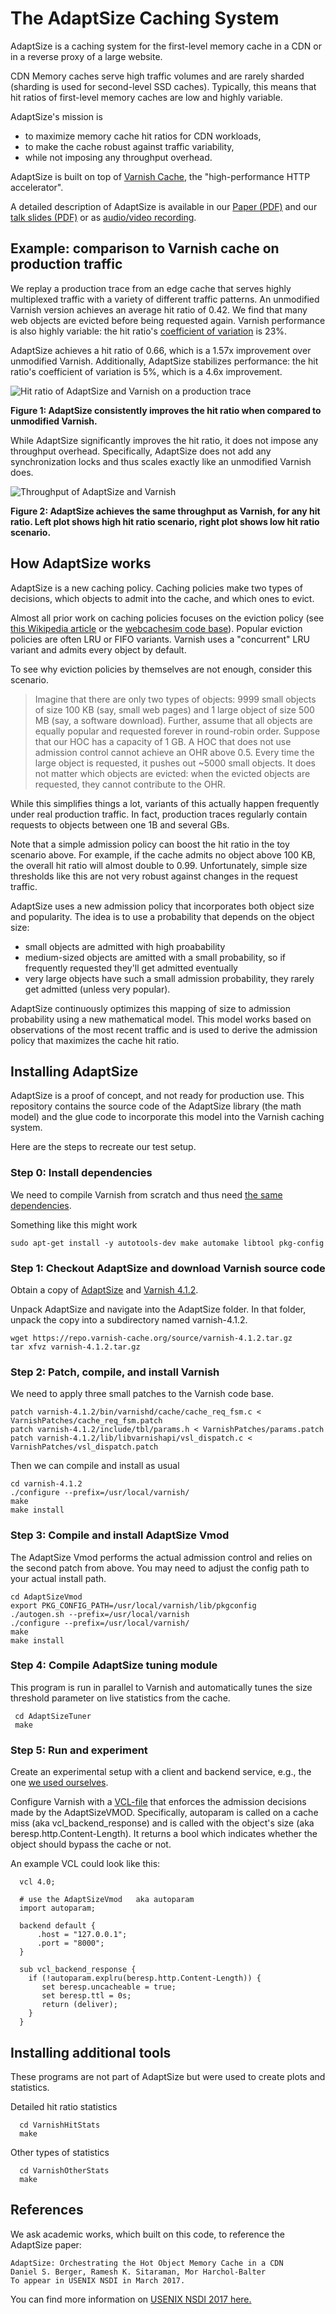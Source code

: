 # The AdaptSize Caching System

AdaptSize is a caching system for the first-level memory cache in a CDN or in a reverse proxy of a large website.

CDN Memory caches serve high traffic volumes and are rarely sharded (sharding is used for second-level SSD caches). Typically, this means that hit ratios of first-level memory caches are low and highly variable.

AdaptSize's mission is

 - to maximize memory cache hit ratios for CDN workloads,
 - to make the cache robust against traffic variability,
 - while not imposing any throughput overhead.

AdaptSize is built on top of [Varnish Cache](https://github.com/varnishcache/varnish-cache/), the "high-performance HTTP accelerator".

A detailed description of AdaptSize is available in our [Paper (PDF)](https://www.usenix.org/system/files/conference/nsdi17/nsdi17-berger.pdf) and our [talk slides (PDF)](https://www.usenix.org/sites/default/files/conference/protected-files/nsdi17_slides_berger.pdf)  or as [audio/video recording](https://www.usenix.org/conference/nsdi17/technical-sessions/presentation/berger).

## Example: comparison to Varnish cache on production traffic

We replay a production trace from an edge cache that serves highly multiplexed traffic with a variety of different traffic patterns. An unmodified Varnish version achieves an average hit ratio of 0.42. We find that many web objects are evicted before being requested again. Varnish performance is also highly variable: the hit ratio's [coefficient of variation](https://en.wikipedia.org/wiki/Coefficient_of_variation) is 23%.

AdaptSize achieves a hit ratio of 0.66, which is a 1.57x improvement over unmodified Varnish. Additionally, AdaptSize stabilizes performance: the hit ratio's coefficient of variation is 5%, which is a 4.6x improvement.

![Hit ratio of AdaptSize and Varnish on a production trace](https://cloud.githubusercontent.com/assets/9959772/22971000/796f6354-f374-11e6-8993-d454c6fb8f4b.png)

**Figure 1: AdaptSize consistently improves the hit ratio when compared to unmodified Varnish.**

While AdaptSize significantly improves the hit ratio, it does not impose any throughput overhead. Specifically, AdaptSize does not add any synchronization locks and thus scales exactly like an unmodified Varnish does.

![Throughput of AdaptSize and Varnish](https://cloud.githubusercontent.com/assets/9959772/22971202/40cf0576-f375-11e6-933f-d5c4722b0ab0.png)

**Figure 2: AdaptSize achieves the same throughput as Varnish, for any hit ratio. Left plot shows high hit ratio scenario, right plot shows low hit ratio scenario.**

## How AdaptSize works

AdaptSize is a new caching policy. Caching policies make two types of decisions, which objects to admit into the cache, and which ones to evict.

Almost all prior work on caching policies focuses on the eviction policy (see [this Wikipedia article](https://en.wikipedia.org/wiki/Cache_replacement_policies) or the [webcachesim code base](https://github.com/dasebe/webcachesim)). Popular eviction policies are often LRU or FIFO variants. Varnish uses a "concurrent" LRU variant and admits every object by default.

To see why eviction policies by themselves are not enough, consider this scenario.

> Imagine that there are only two types of objects: 9999 small objects of size 100 KB (say, small web pages) and 1 large object of size 500 MB (say, a software download). Further, assume that all objects are equally popular and requested forever in round-robin order. Suppose that our HOC has a capacity of 1 GB.
> A HOC that does not use admission control cannot achieve an OHR above 0.5. Every time the large object is requested, it pushes out ~5000 small objects. It does not matter which objects are evicted: when the evicted objects are requested, they cannot contribute to the OHR.

While this simplifies things a lot, variants of this actually happen frequently under real production traffic. In fact, production traces regularly contain requests to objects between one 1B and several GBs.

Note that a simple admission policy can boost the hit ratio in the toy scenario above. For example, if the cache admits no object above 100 KB, the overall hit ratio will almost double to 0.99. Unfortunately, simple size thresholds like this are not very robust against changes in the request traffic.

AdaptSize uses a new admission policy that incorporates both object size and popularity. The idea is to use a probability that depends on the object size: 

- small objects are admitted with high proabability
- medium-sized objects are amitted with a small probability, so if frequently requested they'll get admitted eventually
- very large objects have such a small admission probability, they rarely get admitted (unless very popular).

AdaptSize continuously optimizes this mapping of size to admission probability using a new mathematical model. This model works based on observations of the most recent traffic and is used to derive the admission policy that maximizes the cache hit ratio.


## Installing AdaptSize

AdaptSize is a proof of concept, and not ready for production use. This repository contains the source code of the AdaptSize library (the math model) and the glue code to incorporate this model into the Varnish caching system.

Here are the steps to recreate our test setup.

### Step 0: Install dependencies

We need to compile Varnish from scratch and thus need [the same dependencies](https://varnish-cache.org/docs/trunk/installation/install.html).

Something like this might work

    sudo apt-get install -y autotools-dev make automake libtool pkg-config


### Step 1: Checkout AdaptSize and download Varnish source code

Obtain a copy of [AdaptSize](https://github.com/dasebe/AdaptSize/archive/master.zip) and [Varnish 4.1.2](https://varnish-cache.org/releases/rel4.1.2.html).

Unpack AdaptSize and navigate into the AdaptSize folder. In that folder, unpack the copy into a subdirectory named varnish-4.1.2.

    wget https://repo.varnish-cache.org/source/varnish-4.1.2.tar.gz
    tar xfvz varnish-4.1.2.tar.gz


### Step 2: Patch, compile, and install Varnish

We need to apply three small patches to the Varnish code base.

    patch varnish-4.1.2/bin/varnishd/cache/cache_req_fsm.c < VarnishPatches/cache_req_fsm.patch
    patch varnish-4.1.2/include/tbl/params.h < VarnishPatches/params.patch
    patch varnish-4.1.2/lib/libvarnishapi/vsl_dispatch.c < VarnishPatches/vsl_dispatch.patch



Then we can compile and install as usual

    cd varnish-4.1.2
    ./configure --prefix=/usr/local/varnish/
    make
    make install
    

### Step 3: Compile and install AdaptSize Vmod

The AdaptSize Vmod performs the actual admission control and relies on the second patch from above.
You may need to adjust the config path to your actual install path.

    cd AdaptSizeVmod
    export PKG_CONFIG_PATH=/usr/local/varnish/lib/pkgconfig
    ./autogen.sh --prefix=/usr/local/varnish
    ./configure --prefix=/usr/local/varnish/
    make
    make install


### Step 4: Compile AdaptSize tuning module

This program is run in parallel to Varnish and automatically tunes the size threshold parameter on live statistics from the cache.

     cd AdaptSizeTuner
     make

### Step 5: Run and experiment

Create an experimental setup with a client and backend service, e.g., the one [we used ourselves](https://github.com/dasebe/webtracereplay).

Configure Varnish with a [VCL-file](http://varnish-cache.org/docs/4.0/reference/vcl.html) that enforces the admission decisions made by the AdaptSizeVMOD. Specifically, autoparam is called on a cache miss (aka vcl_backend_response) and is called with the object's size (aka beresp.http.Content-Length). It returns a bool which indicates whether the object should bypass the cache or not.

An example VCL could look like this:

      vcl 4.0;
      
      # use the AdaptSizeVmod	aka autoparam
      import autoparam;
      
      backend default {
          .host = "127.0.0.1";
          .port = "8000";
      }
      
      sub vcl_backend_response {
        if (!autoparam.explru(beresp.http.Content-Length)) {
           set beresp.uncacheable = true;
           set beresp.ttl = 0s;
           return (deliver);
        }
      }


## Installing additional tools

These programs are not part of AdaptSize but were used to create plots and statistics.

Detailed hit ratio statistics

      cd VarnishHitStats
      make

Other types of statistics

      cd VarnishOtherStats
      make

## References

We ask academic works, which built on this code, to reference the AdaptSize paper:

    AdaptSize: Orchestrating the Hot Object Memory Cache in a CDN
    Daniel S. Berger, Ramesh K. Sitaraman, Mor Harchol-Balter
    To appear in USENIX NSDI in March 2017.
    
You can find more information on [USENIX NSDI 2017 here.](https://www.usenix.org/conference/nsdi17/technical-sessions)
